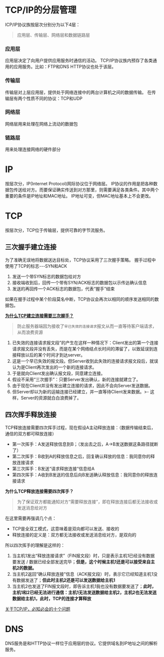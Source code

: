 # TCP/IP的分层管理
ICP/IP协议族按层次分别分为以下4层：
> 应用层、传输层、网络层和数据链路层

### 应用层
应用层决定了向用户提供应用服务时通信的活动。
TCP/IP协议族内预存了各类通用的应用服务。比如：FTP和DNS
HTTP协议也处于该层。

### 传输层
传输层对上层应用层，提供处于网络连接中的两台计算机之间的数据传输。
在传输层有两个性质不同的协议：TCP和UDP

### 网络层
网络层用来处理在网络上流动的数据包

### 链路层
用来处理连接网络的硬件部分

# IP
按层次分，IP(Internet Protocol)网际协议位于网络层。
IP协议的作用是把各种数据包传送给对方。而要保证确实传送到对方那里，则需要满足各类条件。其中两个重要的条件是IP地址和MAC地址。
IP地址可变，但MAC地址基本上不会更改。

# TCP
按层次分，TCP位于传输层，提供可靠的字节流服务。
## 三次握手建立连接
为了准确无误地将数据送达目标处，TCP协议采用了三次握手策略。
握手过程中使用了TCP的标志---SYN和ACK

1. 发送一个带SYN标志的数据包给对方
2. 接收端收到后，回传一个带有SYN/ACK标志的数据包以示传达确认信息
3. 发送的再回传一个ACK标志的数据包，代表“握手”结束

如果在握手过程中某个阶段莫名中断，TCP协议会再次以相同的顺序发送相同的数据包。

[**为什么TCP建立连接需要三次握手？**](https://www.zhihu.com/question/24853633)     
>防止服务器端因为接收了`早已失效的连接请求`报文从而一直等待客户端请求，从而浪费资源    

1. 已失效的连接请求报文段”的产生在这样一种情况下：Client发出的第一个连接请求报文段并没有丢失，而是在某个网络结点长时间的滞留了，以致延误到连接释放以后的某个时间才到达server。
2. 这是一个早已失效的报文段。但Server收到此失效的连接请求报文段后，就误认为是Client再次发出的一个新的连接请求。
3. 于是就向Client发出确认报文段，同意建立连接。
4. 假设不采用“三次握手”：只要Server发出确认，新的连接就建立了。
5. 由于现在Client并没有发出建立连接的请求，因此不会向Server发送数据。
6. 但Server却以为新的运输连接已经建立，并一直等待Client发来数据。>- 这样，Server的资源就白白浪费掉了。

## 四次挥手释放连接
TCP释放连接需要四次挥手过程，现在假设A主动释放连接：（数据传输结束后，通信的双方都可释放连接）    
- 第一次挥手：A发送释放信息到B；（发出去之后，A->B发送数据这条路径就断了）   
- 第二次挥手：B收到A的释放信息之后，回复确认释放的信息：我同意你的释放连接请求
- 第三次挥手：B发送“请求释放连接“信息给A  
- 第四次挥手：A收到B发送的信息后向B发送确认释放信息：我同意你的释放连接请求

**为什么TCP释放连接需要四次挥手？**    
>为了保证双方都能通知对方“需要释放连接”，即在释放连接后都无法接收或发送消息给对方  

在这里需要再强调几个点：  
- TCP是全双工模式，这意味着是双向都可以发送、接收的  
- 释放连接的定义是：双方都无法接收或发送消息给对方，是双向的   

所以四次挥手的理解是这样的：    
1. 当主机1发出“释放连接请求”（FIN报文段）时，只是表示主机1已经没有数据要发送 / 数据已经全部发送完毕；**但是，这个时候主机1还是可以接受来自主机2的数据。**
2. 当主机2返回“确认释放连接”信息（ACK报文段）时，表示它已经知道主机1没有数据发送了；**但此时主机2还是可以发送数据给主机1**
3. 当主机2也发送了FIN报文段时，即告诉主机1我也没有数据要发送了；**此时，主机1和2已经无法进行通信：主机1无法发送数据给主机2，主机2也无法发送数据给主机1，此时，TCP的连接才算释放**

[关于TCP/IP，必知必会的十个问题](http://mp.weixin.qq.com/s/ZApSshJ9wVN3Zunwc2oMdg)

# DNS
DNS服务是和HTTP协议一样位于应用层的协议。它提供域名到IP地址之间的解析服务。
